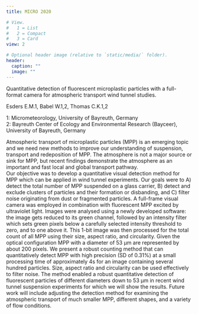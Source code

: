 ```yaml
---
title: MICRO 2020

# View.
#   1 = List
#   2 = Compact
#   3 = Card
view: 2

# Optional header image (relative to `static/media/` folder).
header:
  caption: ""
  image: ""
---
```


Quantitative detection of fluorescent microplastic particles with a full-format camera for atmospheric transport wind tunnel studies.

Esders E.M.1, Babel W.1,2, Thomas C.K.1,2

1: Micrometeorology, University of Bayreuth, Germany<br>
2: Bayreuth Center of Ecology and Environmental Research (Bayceer), University of Bayreuth, Germany

Atmospheric transport of microplastic particles (MPP) is an emerging topic and we need new methods to improve our understanding of suspension, transport and redeposition of MPP. The atmosphere is not a major source or sink for MPP, but recent findings demonstrate the atmosphere as an important and fast local and global transport pathway.  
Our objective was to develop a quantitative visual detection method for MPP which can be applied in wind tunnel experiments. Our goals were to A) detect the total number of MPP suspended on a glass carrier,  B) detect and exclude clusters of particles and their formation or disbanding, and C) filter noise originating from dust or fragmented particles. A full-frame visual camera was employed in combination with fluorescent MPP excited by ultraviolet light. Images were analysed using a newly developed software: the image gets reduced to its green channel, followed by an intensity filter which sets green pixels below a carefully selected intensity threshold to zero, and to one above it. This 1-bit image was then processed for the total count of all MPP using their size, aspect ratio, and circularity. Given the optical configuration MPP with a diameter of 53 µm are represented by about 200 pixels. 
We present a robust counting method that can quantitatively detect MPP with high precision (SD of 0.31%) at a small processing time of approximately 4s for an image containing several hundred particles. Size, aspect ratio and circularity can be used effectively to filter noise. The method enabled a robust quantitative detection of fluorescent particles of different diameters down to 53 µm in recent wind tunnel suspension experiments for which we will show the results. Future work will include adjusting the detection method for examining the atmospheric transport of much smaller MPP, different shapes, and a variety of flow conditions.
